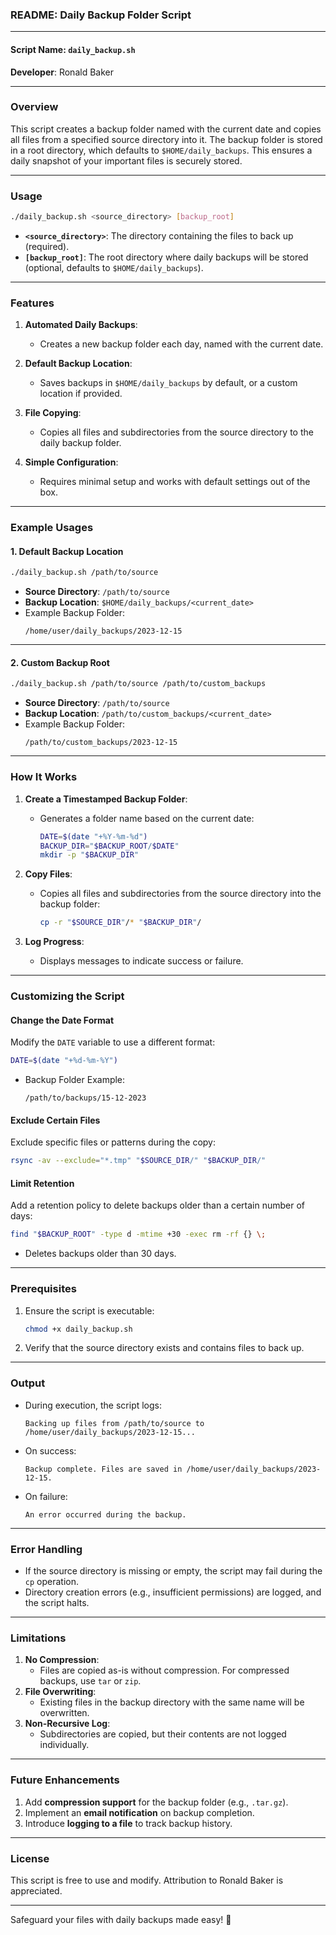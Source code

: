 ### **README: Daily Backup Folder Script**

---

#### **Script Name**: `daily_backup.sh`  
**Developer**: Ronald Baker  

---

### **Overview**
This script creates a backup folder named with the current date and copies all files from a specified source directory into it. The backup folder is stored in a root directory, which defaults to `$HOME/daily_backups`. This ensures a daily snapshot of your important files is securely stored.

---

### **Usage**
```bash
./daily_backup.sh <source_directory> [backup_root]
```

- **`<source_directory>`**: The directory containing the files to back up (required).  
- **`[backup_root]`**: The root directory where daily backups will be stored (optional, defaults to `$HOME/daily_backups`).  

---

### **Features**
1. **Automated Daily Backups**:
   - Creates a new backup folder each day, named with the current date.

2. **Default Backup Location**:
   - Saves backups in `$HOME/daily_backups` by default, or a custom location if provided.

3. **File Copying**:
   - Copies all files and subdirectories from the source directory to the daily backup folder.

4. **Simple Configuration**:
   - Requires minimal setup and works with default settings out of the box.

---

### **Example Usages**

#### **1. Default Backup Location**
```bash
./daily_backup.sh /path/to/source
```
- **Source Directory**: `/path/to/source`  
- **Backup Location**: `$HOME/daily_backups/<current_date>`  
- Example Backup Folder:
  ```
  /home/user/daily_backups/2023-12-15
  ```

---

#### **2. Custom Backup Root**
```bash
./daily_backup.sh /path/to/source /path/to/custom_backups
```
- **Source Directory**: `/path/to/source`  
- **Backup Location**: `/path/to/custom_backups/<current_date>`  
- Example Backup Folder:
  ```
  /path/to/custom_backups/2023-12-15
  ```

---

### **How It Works**
1. **Create a Timestamped Backup Folder**:
   - Generates a folder name based on the current date:
     ```bash
     DATE=$(date "+%Y-%m-%d")
     BACKUP_DIR="$BACKUP_ROOT/$DATE"
     mkdir -p "$BACKUP_DIR"
     ```

2. **Copy Files**:
   - Copies all files and subdirectories from the source directory into the backup folder:
     ```bash
     cp -r "$SOURCE_DIR"/* "$BACKUP_DIR"/
     ```

3. **Log Progress**:
   - Displays messages to indicate success or failure.

---

### **Customizing the Script**

#### **Change the Date Format**
Modify the `DATE` variable to use a different format:
```bash
DATE=$(date "+%d-%m-%Y")
```
- Backup Folder Example:
  ```
  /path/to/backups/15-12-2023
  ```

#### **Exclude Certain Files**
Exclude specific files or patterns during the copy:
```bash
rsync -av --exclude="*.tmp" "$SOURCE_DIR/" "$BACKUP_DIR/"
```

#### **Limit Retention**
Add a retention policy to delete backups older than a certain number of days:
```bash
find "$BACKUP_ROOT" -type d -mtime +30 -exec rm -rf {} \;
```
- Deletes backups older than 30 days.

---

### **Prerequisites**
1. Ensure the script is executable:
   ```bash
   chmod +x daily_backup.sh
   ```
2. Verify that the source directory exists and contains files to back up.

---

### **Output**
- During execution, the script logs:
  ```
  Backing up files from /path/to/source to /home/user/daily_backups/2023-12-15...
  ```
- On success:
  ```
  Backup complete. Files are saved in /home/user/daily_backups/2023-12-15.
  ```
- On failure:
  ```
  An error occurred during the backup.
  ```

---

### **Error Handling**
- If the source directory is missing or empty, the script may fail during the `cp` operation.
- Directory creation errors (e.g., insufficient permissions) are logged, and the script halts.

---

### **Limitations**
1. **No Compression**:
   - Files are copied as-is without compression. For compressed backups, use `tar` or `zip`.
2. **File Overwriting**:
   - Existing files in the backup directory with the same name will be overwritten.
3. **Non-Recursive Log**:
   - Subdirectories are copied, but their contents are not logged individually.

---

### **Future Enhancements**
1. Add **compression support** for the backup folder (e.g., `.tar.gz`).
2. Implement an **email notification** on backup completion.
3. Introduce **logging to a file** to track backup history.

---

### **License**
This script is free to use and modify. Attribution to Ronald Baker is appreciated.

---

Safeguard your files with daily backups made easy! 🚀